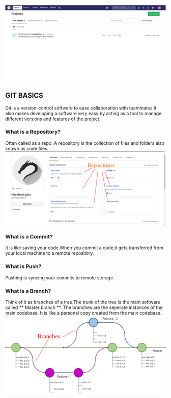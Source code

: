 ![GIT AREAS](images/Git_lab_intro.png)
## GIT BASICS  
Git is a version-control software to ease collaboration with teammates.It also makes developing a software very easy by acting as a tool to manage different versions and features of the project. 


  
### What is a Repository?  

Often called as a repo. A repository is the collection of files and folders also known as code files.
![Repo](images/repo.png)

### What is a Commit?  

It is like saving your code.When you commit a code,it gets transferred from your local machine to a remote repository.

### What is Push?

Pushing is syncing your commits to remote storage.

### What is a Branch?

Think of it as branches of a tree.The trunk of the tree is the main software called ** Master branch **. The branches are the seperate instances of the main codebase. It is like a personal copy created from the main codebase.   
![Branches](images/branches.png)